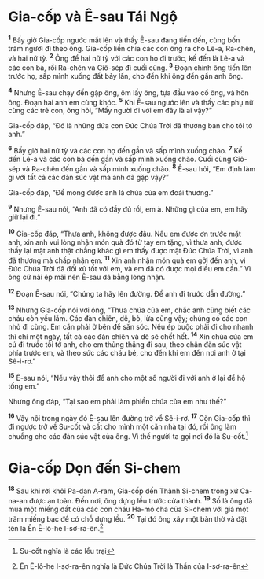 # Gia-cốp và Ê-sau Tái Ngộ
<sup><b>1</b></sup> Bấy giờ Gia-cốp ngước mắt lên và thấy Ê-sau đang tiến đến, cùng bốn trăm người đi theo ông. Gia-cốp liền chia các con ông ra cho Lê-a, Ra-chên, và hai nữ tỳ. <sup><b>2</b></sup> Ông để hai nữ tỳ với các con họ đi trước, kế đến là Lê-a và các con bà, rồi Ra-chên và Giô-sép đi cuối cùng. <sup><b>3</b></sup> Đoạn chính ông tiến lên trước họ, sấp mình xuống đất bảy lần, cho đến khi ông đến gần anh ông.

<sup><b>4</b></sup> Nhưng Ê-sau chạy đến gặp ông, ôm lấy ông, tựa đầu vào cổ ông, và hôn ông. Đoạn hai anh em cùng khóc. <sup><b>5</b></sup> Khi Ê-sau ngước lên và thấy các phụ nữ cùng các trẻ con, ông hỏi, “Mấy người đi với em đây là ai vậy?”

Gia-cốp đáp, “Đó là những đứa con Đức Chúa Trời đã thương ban cho tôi tớ anh.”

<sup><b>6</b></sup> Bấy giờ hai nữ tỳ và các con họ đến gần và sấp mình xuống chào. <sup><b>7</b></sup> Kế đến Lê-a và các con bà đến gần và sấp mình xuống chào. Cuối cùng Giô-sép và Ra-chên đến gần và sấp mình xuống chào. <sup><b>8</b></sup> Ê-sau hỏi, “Em định làm gì với tất cả các đàn súc vật mà anh đã gặp vậy?”

Gia-cốp đáp, “Để mong được anh là chúa của em đoái thương.”

<sup><b>9</b></sup> Nhưng Ê-sau nói, “Anh đã có đầy đủ rồi, em à. Những gì của em, em hãy giữ lại đi.”

<sup><b>10</b></sup> Gia-cốp đáp, “Thưa anh, không được đâu. Nếu em được ơn trước mặt anh, xin anh vui lòng nhận món quà đó từ tay em tặng, vì thưa anh, được thấy lại mặt anh thật chẳng khác gì em thấy được mặt Đức Chúa Trời, vì anh đã thương mà chấp nhận em. <sup><b>11</b></sup> Xin anh nhận món quà em gởi đến anh, vì Đức Chúa Trời đã đối xử tốt với em, và em đã có được mọi điều em cần.” Vì ông cứ nài ép mãi nên Ê-sau đã bằng lòng nhận.

<sup><b>12</b></sup> Đoạn Ê-sau nói, “Chúng ta hãy lên đường. Để anh đi trước dẫn đường.”

<sup><b>13</b></sup> Nhưng Gia-cốp nói với ông, “Thưa chúa của em, chắc anh cũng biết các cháu còn yếu lắm. Các đàn chiên, dê, bò, lừa cũng vậy; chúng có các con nhỏ đi cùng. Em cần phải ở bên để săn sóc. Nếu ép buộc phải đi cho nhanh thì chỉ một ngày, tất cả các đàn chiên và dê sẽ chết hết. <sup><b>14</b></sup> Xin chúa của em cứ đi trước tôi tớ anh, cho em thủng thẳng đi sau, theo chân đàn súc vật phía trước em, và theo sức các cháu bé, cho đến khi em đến nơi anh ở tại Sê-i-rơ.”

<sup><b>15</b></sup> Ê-sau nói, “Nếu vậy thôi để anh cho một số người đi với anh ở lại để hộ tống em.”

Nhưng ông đáp, “Tại sao em phải làm phiền chúa của em như thế?”

<sup><b>16</b></sup> Vậy nội trong ngày đó Ê-sau lên đường trở về Sê-i-rơ. <sup><b>17</b></sup> Còn Gia-cốp thì đi ngược trở về Su-cốt và cất cho mình một căn nhà tại đó, rồi ông làm chuồng cho các đàn súc vật của ông. Vì thế người ta gọi nơi đó là Su-cốt.[^1-ac7ca15b-8341-4e25-861a-060b3a90b858]

# Gia-cốp Dọn đến Si-chem
<sup><b>18</b></sup> Sau khi rời khỏi Pa-đan A-ram, Gia-cốp đến Thành Si-chem trong xứ Ca-na-an được an toàn. Đến nơi, ông dựng lều trước cửa thành. <sup><b>19</b></sup> Số là ông đã mua một miếng đất của các con cháu Ha-mô cha của Si-chem với giá một trăm miếng bạc để có chỗ dựng lều. <sup><b>20</b></sup> Tại đó ông xây một bàn thờ và đặt tên là Ên Ê-lô-he I-sơ-ra-ên.[^2-ac7ca15b-8341-4e25-861a-060b3a90b858]

[^1-ac7ca15b-8341-4e25-861a-060b3a90b858]: Su-cốt nghĩa là các lều trại
[^2-ac7ca15b-8341-4e25-861a-060b3a90b858]: Ên Ê-lô-he I-sơ-ra-ên nghĩa là Đức Chúa Trời là Thần của I-sơ-ra-ên